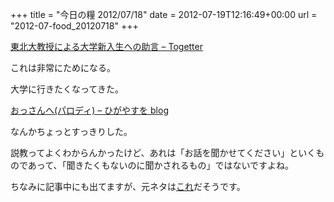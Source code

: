 +++
title = "今日の糧 2012/07/18"
date = 2012-07-19T12:16:49+00:00
url = "2012-07-food_20120718"
+++

<section> 

<div>
  <a href="http://togetter.com/li/285298">東北大教授による大学新入生への助言 &#8211; Togetter</a>
</div>

これは非常にためになる。
  
大学に行きたくなってきた。 </section> <section> 

<div>
  <a href="http://d.hatena.ne.jp/higayasuo/20120717/1342529985">おっさんへ(パロディ) &#8211; ひがやすを blog</a>
</div>

なんかちょっとすっきりした。
  
説教ってよくわからんかったけど、あれは「お話を聞かせてください」といくものであって、「聞きたくもないのに聞かされるもの」ではないですよね。
  
ちなみに記事中にも出てますが、元ネタは[これ](http://d.hatena.ne.jp/shi3z/20120715/1342320729)だそうです。 </section>